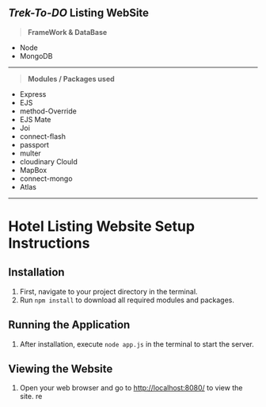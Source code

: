 ## _Trek-To-DO_ Listing WebSite

> **FrameWork & DataBase**

- Node
- MongoDB

---

> **Modules / Packages used**

- Express
- EJS
- method-Override
- EJS Mate
- Joi
- connect-flash
- passport
- multer
- cloudinary Clould
- MapBox
- connect-mongo
- Atlas

---

# Hotel Listing Website Setup Instructions

## Installation

1. First, navigate to your project directory in the terminal.
2. Run `npm install` to download all required modules and packages.

## Running the Application

1. After installation, execute `node app.js` in the terminal to start the server.

## Viewing the Website

1. Open your web browser and go to [http://localhost:8080/](http://localhost:8080/) to view the site.
re